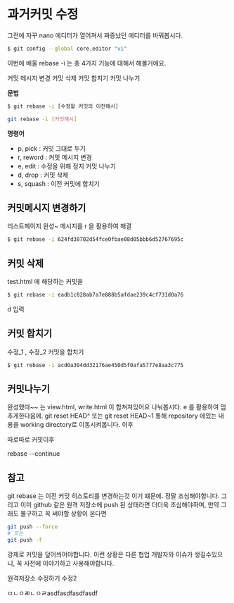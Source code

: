 # 과거커밋 수정

그전에 자꾸 nano 에디터가 열어져서 짜증났던 에디터를 바꿔봅시다.
```sh
$ git config --global core.editor "vi"
```

이번에 배울 rebase -i 는 
총 4가지 기능에 대해서 해볼거에요.

커밋 메시지 변경
커밋 삭제
커밋 합치기
커밋 나누기


**문법**
```sh
$ git rebase -i [수정할 커밋의 이전해시]
```


```sh
git rebase -i [커밋해시]
```


**명령어**
- p, pick : 커밋 그대로 두기
- r, reword : 커밋 메시지 변경
- e, edit  : 수정을 위해 정지 커밋 나누기
- d, drop  : 커밋 삭제
- s, squash : 이전 커밋에 합치기


## 커밋메시지 변경하기
리스트페이지 완성~ 메시지를 r 을 활용하여 해결

```sh
$ git rebase -i 624fd38702d54fce0fbae08d05bbb6d52767695c
```

## 커밋 삭제
test.html 에 해당하는 커밋을 

```sh
$ git rebase -i eadb1c828ab7a7e888b5afdae239c4cf731d0a76
```

d 입력

## 커밋 합치기
수정_1 , 수정_2 커밋을 합치기
```sh
$ git rebase -i acd0a304dd32176ae450d5f0afa5777e8aa3c775
```


## 커밋나누기
완성했따~~ 는
view.html, write.html 이 합쳐져있어요 나눠봅시다.
e 를 활용하여 멈추게한다음에.
git reset HEAD^ 또는 git reset HEAD~1 통해 repository 에있는 내용을
working directory로 이동시켜봅니다.
이후 

따로따로 커밋이후 

rebase --continue 


## 참고

git rebase 는 이전 커밋 히스토리를 변경하는것 이기 떄문에. 정말 조심해야합니다.
그리고 이미 github 같은 원격 저장소에 push 된 상태라면 더더욱 조심해야하며,
만약 그래도 불구하고 꼭 써야할 상황이 온다면

```sh
git push --force 
# 또는
git push -f
```

강제로 커밋을 덮어씌어야합니다.
이런 상황은 다른 협업 개발자와 이슈가 생길수있으니, 꼭 사전에 이야기하고 사용해야합니다.


원격저장소 수정하기
수정2

ㅁㄴㅇㄻㄴㅇㄹasdfasdfasdfasdf
